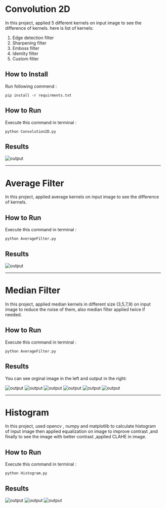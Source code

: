 # Convolution 2D 
In this project, applied 5 different kernels on input image to see the difference of kernels. here is list of kernels:
1. Edge detection filter
2. Sharpening filter
3. Emboss filter
4. Identity filter
5. Custom filter

## How to Install
Run following commend :
```
pip install -r requirments.txt
```
## How to Run
Execute this command in terminal :
```
python Convolution2D.py
```
## Results
![output](Output/convolution2d.jpg)

-----------------------------------------
# Average Filter
In this project, applied average kernels on input image to see the difference of kernels.

## How to Run
Execute this command in terminal :
```
python AverageFilter.py
```
## Results
![output](Output/AvgFilter.png)

-----------------------------------------
# Median Filter
In this project, applied median kernels in different size (3,5,7,9) on input image to reduce the noise of them, also median filter applied twice if needed.

## How to Run
Execute this command in terminal :
```
python AverageFilter.py
```
## Results
You can see orginal image in the left and output in the right:

![output](Output/MedianFilter1.jpg)
![output](Output/MedianFilter2.jpg)
![output](Output/MedianFilter3.jpg)
![output](Output/MedianFilter4.jpg)
![output](Output/MedianFilter5.jpg)
![output](Output/MedianFilter6.jpg)

-----------------------------------------
# Histogram
In this project, used opencv , numpy and matplotlib to calculate histogram of input image then applied equalization on image to improve contrast ,and finally to see the image with better contrast ,applied CLAHE in image.

## How to Run
Execute this command in terminal :
```
python Histogram.py
```
## Results
![output](Output/hist1.png)
![output](Output/hist2.png)
![output](Output/hist3.png)
